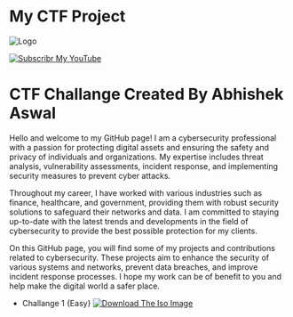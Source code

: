 
# My CTF Project 

![Logo](https://yt3.ggpht.com/skvKr4a8yUW9o7awwxEZdHOV_wSLkxCZAW0x9mqhKsPNQ71QX3eWIrQGN_P6x95Wl6wgT4UmDA=s600-c-k-c0x00ffffff-no-rj-rp-mo)

[![Subscribr My YouTube](https://www.youtube.com/channel/UCCJn0QqA7Sppjr6azus09fw)](https://www.youtube.com/)

# CTF Challange Created By Abhishek Aswal 
Hello and welcome to my GitHub page! I am a cybersecurity professional with a passion for protecting digital assets and ensuring the safety and privacy of individuals and organizations. My expertise includes threat analysis, vulnerability assessments, incident response, and implementing security measures to prevent cyber attacks.

Throughout my career, I have worked with various industries such as finance, healthcare, and government, providing them with robust security solutions to safeguard their networks and data. I am committed to staying up-to-date with the latest trends and developments in the field of cybersecurity to provide the best possible protection for my clients.

On this GitHub page, you will find some of my projects and contributions related to cybersecurity. These projects aim to enhance the security of various systems and networks, prevent data breaches, and improve incident response processes. I hope my work can be of benefit to you and help make the digital world a safer place.

* Challange 1 {Easy}  [![Download The Iso Image](https://mega.nz/file/7mJxULQK#ioxw9MmH_kqULXgpVWfiLXF9_48ok10ouWYUP6fI0_A)]([https://mega.nz/file/HjBxUJ4S#HWUCEArTCTHpVgdVJEXA9DfNO1uCmbUTsmZo28pD4wk](https://mega.nz/file/7mJxULQK#ioxw9MmH_kqULXgpVWfiLXF9_48ok10ouWYUP6fI0_A))

